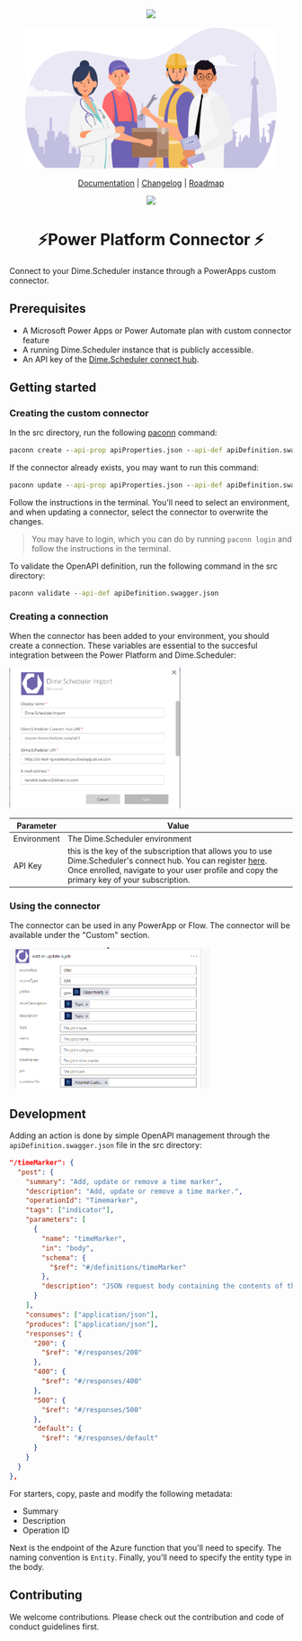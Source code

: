<div align="center">
<img src="https://cdn.dimescheduler.com/dime-scheduler/Dime.Scheduler-Black.svg" height="100px" />
</div>

<p align="center">
    <img src="assets/connector.svg?raw=true" height=250>
</p>

<p align="center">
  <a href="https://docs.dimescheduler.com">Documentation</a> |
  <a href="https://docs.dimescheduler.com/history">Changelog</a> |
  <a href="https://docs.dimescheduler.com/roadmap">Roadmap</a>
</p>

<div align="center">
<img src="https://img.shields.io/badge/license-MIT-brightgreen?style=flat-square" />
</div>
<h1 align="center">⚡Power Platform Connector ⚡</h1>

Connect to your Dime.Scheduler instance through a PowerApps custom connector.

## Prerequisites

- A Microsoft Power Apps or Power Automate plan with custom connector feature
- A running Dime.Scheduler instance that is publicly accessible.
- An API key of the [Dime.Scheduler connect hub](https://connect.dimescheduler.com/).

## Getting started

### Creating the custom connector

In the src directory, run the following [paconn](https://docs.microsoft.com/en-us/connectors/custom-connectors/paconn-cli) command:

```cmd
paconn create --api-prop apiProperties.json --api-def apiDefinition.swagger.json --icon icon.png
```

If the connector already exists, you may want to run this command:

```cmd
paconn update --api-prop apiProperties.json --api-def apiDefinition.swagger.json
```

Follow the instructions in the terminal. You'll need to select an environment, and when updating a connector, select the connector to overwrite the changes.

> You may have to login, which you can do by running `paconn login` and follow the instructions in the terminal.

To validate the OpenAPI definition, run the following command in the src directory:

```cmd
paconn validate --api-def apiDefinition.swagger.json
```

### Creating a connection

When the connector has been added to your environment, you should create a connection. These variables are essential to the succesful integration between the Power Platform and Dime.Scheduler:

<img src="assets/connection.png?raw=true" height="250px">

| Parameter      | Value                                                                                                                                                                                                                                            |
| -------------- | ------------------------------------------------------------------------------------------------------------------------------------------------------------------------------------------------------------------------------------------------ |
| Environment    | The Dime.Scheduler environment                                                                                                                                                                                                                   |
| API Key        | this is the key of the subscription that allows you to use Dime.Scheduler's connect hub. You can register [here](https://connect.dimescheduler.com). Once enrolled, navigate to your user profile and copy the primary key of your subscription. |

### Using the connector

The connector can be used in any PowerApp or Flow. The connector will be available under the "Custom" section.

<img src="assets/flow.png?raw=true" height="250px">

## Development

Adding an action is done by simple OpenAPI management through the `apiDefinition.swagger.json` file in the src directory:

```json
"/timeMarker": {
  "post": {
    "summary": "Add, update or remove a time marker",
    "description": "Add, update or remove a time marker.",
    "operationId": "Timemarker",
    "tags": ["indicator"],
    "parameters": [
      {
        "name": "timeMarker",
        "in": "body",
        "schema": {
          "$ref": "#/definitions/timeMarker"
        },
        "description": "JSON request body containing the contents of the requested entity to be imported."
      }
    ],
    "consumes": ["application/json"],
    "produces": ["application/json"],
    "responses": {
      "200": {
        "$ref": "#/responses/200"
      },
      "400": {
        "$ref": "#/responses/400"
      },
      "500": {
        "$ref": "#/responses/500"
      },
      "default": {
        "$ref": "#/responses/default"
      }
    }
  }
},
```

For starters, copy, paste and modify the following metadata:

- Summary
- Description
- Operation ID

Next is the endpoint of the Azure function that you'll need to specify. The naming convention is `Entity`. Finally, you'll need to specify the entity type in the body.

## Contributing

We welcome contributions. Please check out the contribution and code of conduct guidelines first.
